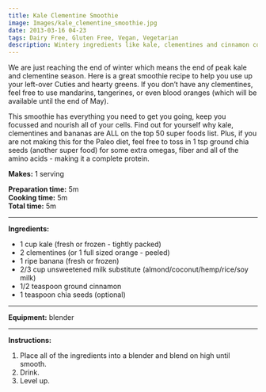 ```yaml
---
title: Kale Clementine Smoothie
image: Images/kale_clementine_smoothie.jpg
date: 2013-03-16 04-23
tags: Dairy Free, Gluten Free, Vegan, Vegetarian
description: Wintery ingredients like kale, clementines and cinnamon come together to make a nutrient-rich smoothie that’s easy on the taste buds.
---
```

We are just reaching the end of winter which means the end of peak kale and clementine season. Here is a great smoothie recipe to help you use up your left-over Cuties and hearty greens. If you don’t have any clementines, feel free to use mandarins, tangerines, or even blood oranges (which will be available until the end of May). 

This smoothie has everything you need to get you going, keep you focussed and nourish all of your cells. Find out for yourself why kale, clementines and bananas are ALL on the top 50 super foods list. Plus, if you are not making this for the Paleo diet, feel free to toss in 1 tsp ground chia seeds (another super food) for some extra omegas, fiber and all of the amino acids - making it a complete protein.




**Makes:** 1 serving

**Preparation time:** 5m  
**Cooking time:** 5m  
**Total time:** 5m

---

**Ingredients:**

- 1  cup kale (fresh or frozen - tightly packed)
- 2  clementines (or 1 full sized orange - peeled)
- 1  ripe banana (fresh or frozen)
- 2/3 cup unsweetened milk substitute (almond/coconut/hemp/rice/soy milk)
- 1/2 teaspoon ground cinnamon
- 1 teaspoon chia seeds (optional)


---

**Equipment:** blender

---

**Instructions:**

1. Place all of the ingredients into a blender and blend on high until smooth.
1. Drink. 
1. Level up.

